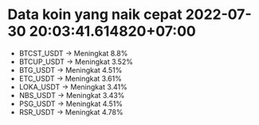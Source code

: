 # Data koin yang naik cepat 2022-07-30 20:03:41.614820+07:00

* BTCST_USDT -> Meningkat 8.8%
* BTCUP_USDT -> Meningkat 3.52%
* BTG_USDT -> Meningkat 4.51%
* ETC_USDT -> Meningkat 3.61%
* LOKA_USDT -> Meningkat 3.41%
* NBS_USDT -> Meningkat 3.43%
* PSG_USDT -> Meningkat 4.51%
* RSR_USDT -> Meningkat 4.78%
